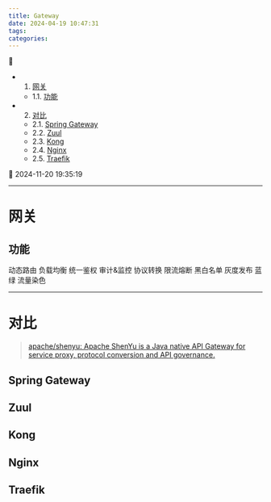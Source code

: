 ```yaml
---
title: Gateway
date: 2024-04-19 10:47:31
tags: 
categories: 
---
```


💠

- 1. [网关](#网关)
    - 1.1. [功能](#功能)
- 2. [对比](#对比)
    - 2.1. [Spring Gateway](#spring-gateway)
    - 2.2. [Zuul](#zuul)
    - 2.3. [Kong](#kong)
    - 2.4. [Nginx](#nginx)
    - 2.5. [Traefik](#traefik)

💠 2024-11-20 19:35:19
****************************************
# 网关

## 功能
动态路由
负载均衡
统一鉴权
审计&监控
协议转换
限流熔断
黑白名单
灰度发布 蓝绿
流量染色


************************

# 对比

> [apache/shenyu: Apache ShenYu is a Java native API Gateway for service proxy, protocol conversion and API governance.](https://github.com/apache/shenyu)  

## Spring Gateway 

## Zuul 

## Kong 

## Nginx

## Traefik


